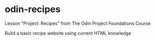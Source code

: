 # odin-recipes
Lesson "Project: Recipes" from The Odin Project Foundations Course

Build a basic recipe website using current HTML knowledge